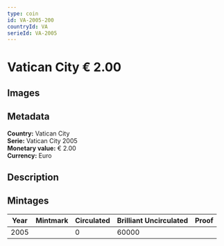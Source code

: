 ```yaml
---
type: coin
id: VA-2005-200
countryId: VA
serieId: VA-2005
---
```


# Vatican City € 2.00

## Images


## Metadata

**Country:** Vatican City\
**Serie:** Vatican City 2005\
**Monetary value:** € 2.00\
**Currency:** Euro

## Description


## Mintages

| Year | Mintmark | Circulated | Brilliant Uncirculated | Proof |
| ---- | -------- | ---------- | ---------------------- | ----- |
| 2005 |  | 0| 60000 |  |
